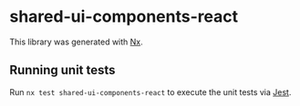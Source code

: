# shared-ui-components-react

This library was generated with [Nx](https://nx.dev).

## Running unit tests

Run `nx test shared-ui-components-react` to execute the unit tests via [Jest](https://jestjs.io).

